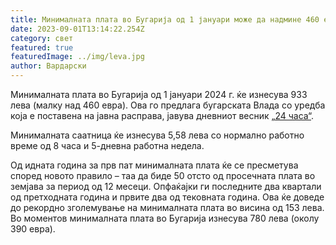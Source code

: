 ```yaml
---
title: Минималната плата во Бугарија од 1 јануари може да надмине 460 евра
date: 2023-09-01T13:14:22.254Z
category: свет
featured: true
featuredImage: ../img/leva.jpg
author: Вардарски
---
```

<!--StartFragment-->

Минималната плата во Бугариja од 1 јануари 2024 г. ќе изнесува 933 лева (малку над 460 евра). Ова го предлага бугарската Влада со уредба која е поставена на јавна расправа, јавува дневниот весник [„24 часа“](https://www.24chasa.bg/biznes/article/15346785).

Минималната саатница ќе изнесува 5,58 лева со нормално работно време од 8 часа и 5-дневна работна недела.

Од идната година за прв пат минималната плата ќе се пресметува според новото правило – таа да биде 50 отсто од просечната плата во земјава за период од 12 месеци. Опфаќајки ги последните два квартали од претходната година и првите два од тековната година. Ова ќе доведе до рекордно зголемување на минималната плата во висина од 153 лева. Во моментов минималната плата во Бугарија изнесува 780 лева (околу 390 евра).

<!--EndFragment-->